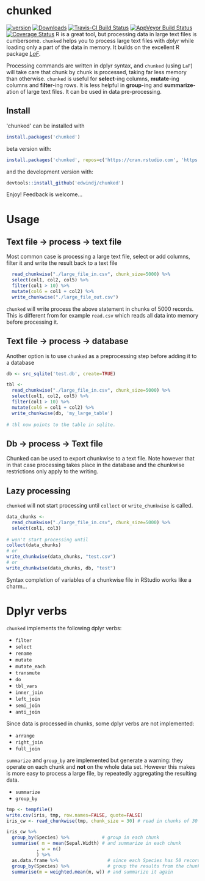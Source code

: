 # chunked

[![version](https://cran.r-project.org/package=chunked)](https://cran.r-project.org/package=chunked)
[![Downloads](https://cranlogs.r-pkg.org/badges/chunked)](https://cran.r-project.org/package=chunked) 
[![Travis-CI Build Status](https://travis-ci.org/edwindj/chunked.svg?branch=master)](https://travis-ci.org/edwindj/chunked)
[![AppVeyor Build Status](https://ci.appveyor.com/api/projects/status/github/edwindj/chunked?branch=master)](https://ci.appveyor.com/project/edwindj/chunked)
[![Coverage Status](https://coveralls.io/repos/edwindj/chunked/badge.svg?branch=master&service=github)](https://coveralls.io/github/edwindj/chunked?branch=master)
R is a great tool, but processing data in large text files is cumbersome.
`chunked` helps you to process large text files with _dplyr_ while loading only a part of the data in memory.
It builds on the excellent R package [_LaF_](https://github.com/djvanderlaan/LaF).

Processing commands are written in dplyr syntax, and `chunked` (using `LaF`) will take care that chunk by chunk is
processed, taking far less memory than otherwise. `chunked` is useful for __select__-ing columns, __mutate__-ing columns
and __filter__-ing rows. It is less helpful in __group__-ing and __summarize__-ation of large text files. It can be used in
data pre-processing.

## Install

'chunked' can be installed with

```r
install.packages('chunked')
```

beta version with: 
```r
install.packages('chunked', repos=c('https://cran.rstudio.com', 'https://edwindj.github.io/drat'))
```

and the development version with:

```r
devtools::install_github('edwindj/chunked')
```


Enjoy! Feedback is welcome...

# Usage

## Text file -> process -> text file

Most common case is processing a large text file, select or add columns, filter it and 
write the result back to a text file
```r
  read_chunkwise("./large_file_in.csv", chunk_size=5000) %>% 
  select(col1, col2, col5) %>%
  filter(col1 > 10) %>% 
  mutate(col6 = col1 + col2) %>% 
  write_chunkwise("./large_file_out.csv")
```

`chunked` will write process the above statement in chunks of 5000 records. This is different from for example `read.csv` which reads all data into memory before processing it.

## Text file -> process -> database

Another option is to use `chunked` as a preprocessing step before adding it to a database
```r
db <- src_sqlite('test.db', create=TRUE)

tbl <- 
  read_chunkwise("./large_file_in.csv", chunk_size=5000) %>% 
  select(col1, col2, col5) %>%
  filter(col1 > 10) %>% 
  mutate(col6 = col1 + col2) %>% 
  write_chunkwise(db, 'my_large_table')
  
# tbl now points to the table in sqlite.
```

##  Db -> process -> Text file
Chunked can be used to export chunkwise to a text file. Note however that in that case processing 
takes place in the database and the chunkwise restrictions only apply to the writing.

## Lazy processing

`chunked` will not start processing until `collect` or `write_chunkwise` is called.
```r
data_chunks <- 
  read_chunkwise("./large_file_in.csv", chunk_size=5000) %>% 
  select(col1, col3)
  
# won't start processing until
collect(data_chunks)
# or
write_chunkwise(data_chunks, "test.csv")
# or
write_chunkwise(data_chunks, db, "test")
```
Syntax completion of variables of a chunkwise file in RStudio works like a charm...

# Dplyr verbs

`chunked` implements the following dplyr verbs:

- `filter`
- `select`
- `rename`
- `mutate`
- `mutate_each`
- `transmute`
- `do`
- `tbl_vars`
- `inner_join`
- `left_join`
- `semi_join`
- `anti_join`


Since data is processed in chunks, some dplyr verbs are not implemented:

- `arrange`
- `right_join`
- `full_join`

`summarize` and `group_by` are implemented but generate a warning: they operate on each chunk and
__not__ on the whole data set. However this makes is more easy to process a large file, by repeatedly
aggregating the resulting data.

- `summarize`
- `group_by`

```R
tmp <- tempfile()
write.csv(iris, tmp, row.names=FALSE, quote=FALSE)
iris_cw <- read_chunkwise(tmp, chunk_size = 30) # read in chunks of 30 rows for this example

iris_cw %>% 
  group_by(Species) %>%            # group in each chunk
  summarise( m = mean(Sepal.Width) # and summarize in each chunk
           , w = n()
           ) %>% 
  as.data.frame %>%                  # since each Species has 50 records, results will be in multiple chunks
  group_by(Species) %>%              # group the results from the chunk
  summarise(m = weighted.mean(m, w)) # and summarize it again
```

